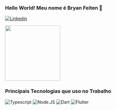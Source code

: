 ### Hello World! Meu nome é Bryan Feiten 👋

[![Linkedin](https://img.shields.io/badge/LinkedIn-0077B5?style=for-the-badge&logo=linkedin&logoColor=white)](https://linkedin.com/in/BryanFeiten)
  
<img height="180em" src="https://github-readme-stats.vercel.app/api?username=bryan-growdev&show_icons=true&theme=dark&include_all_commits=true&count_private=true"/>
<br/>

### Principais Tecnologias que uso no Trabalho

![Typescript](https://img.shields.io/badge/TypeScript-007ACC?style=for-the-badge&logo=typescript&logoColor=white)
![Node.JS](https://img.shields.io/badge/Node.js-43853D?style=for-the-badge&logo=node.js&logoColor=white)
![Dart](https://img.shields.io/badge/Dart-0175C2?style=for-the-badge&logo=dart&logoColor=white)
![Flutter](https://img.shields.io/badge/Flutter-02569B?style=for-the-badge&logo=flutter&logoColor=white)
